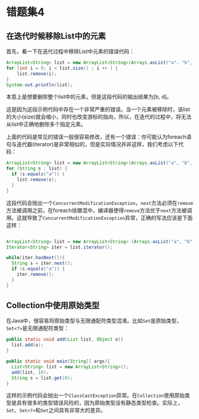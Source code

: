 # 错题集4

## 在迭代时候移除List中的元素

首先，看一下在迭代过程中移除List中元素的错误代码：
```java
ArrayList<String> list = new ArrayList<String>(Arrays.asList("a". "b", "c", "d"));
for (int i = 0; i < list.size() ; i ++ ) {
    list.remove(i);
}
System.out.println(list);
```
本意上是想要删除整个list中的元素，但是这段代码的输出结果为[b, d]。

这是因为这段示例代码中存在一个非常严重的错误。当一个元素被移除时，该list的大小(size)就会缩小，同时也改变游标的指向，所以，在迭代的过程中，将无法从list中正确地删除多个指定元素。

上面的代码是常见的错误一般很容易修改，还有一个错误：你可能认为foreach语句与迭代器(iterator)是非常相似的，但是实际情况并非这样，我们考虑以下代码：
```java
ArrayList<String> list = new ArrayList<String>(Arrays.asList("a", "b", "c", "d"));
for (String s : list) {
  if (s.equals("a")) {
    list.remove(s);
  }
}
```
这段代码会抛出一个`ConcurrentModificationException`，`next`方法必须在`remove`方法被调用之前，在foreach徐娜混中，编译器使得`remove`方法优于`next`方法被调用。这就导致了`ConcurrentModificationException`异常，正确的写法应该是下面这样：
```java

ArrayList<String> list = new ArrayList<String> (Arrays.asList("a", "b", "c", "d"));
Iterator<String> iter = list.iterator();

while(iter.hasNext()){
  String s = iter.next();
  if (s.equals("a")) {
    iter.remove();
  }
}
```

## Collection中使用原始类型
在Java中，很容易将原始类型与无限通配符类型混淆。比如`Set`是原始类型，`Set<?>`是无限通配符类型：
```java
public static void add(List list, Object o){
  list.add(o);
}

public static void main(String[] args){
  List<String> list = new ArrayList<String>();
  add(list, 10);
  String s = list.get(0);
}
```
这样的示例代码会抛出一个`ClassCastException`异常。在`Collection`使用原始类型是具有很多的类型错误风险的，因为原始类型没有静态类型检查。实际上，`Set`、`Set<?>`和`Set`之间具有非常大的差异。
